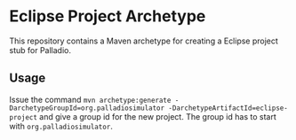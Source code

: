 # Eclipse Project Archetype

This repository contains a Maven archetype for creating a Eclipse project stub for Palladio.

## Usage

Issue the command `mvn archetype:generate -DarchetypeGroupId=org.palladiosimulator -DarchetypeArtifactId=eclipse-project` and give a group id for the new project. The group id has to start with `org.palladiosimulator`.
